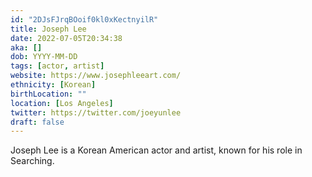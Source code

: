 ```yaml
---
id: "2DJsFJrqBOoif0kl0xKectnyilR"
title: Joseph Lee
date: 2022-07-05T20:34:38
aka: []
dob: YYYY-MM-DD
tags: [actor, artist]
website: https://www.josephleeart.com/
ethnicity: [Korean]
birthLocation: ""
location: [Los Angeles]
twitter: https://twitter.com/joeyunlee
draft: false
---
```


Joseph Lee is a Korean American actor and artist, known for his role in
Searching.
